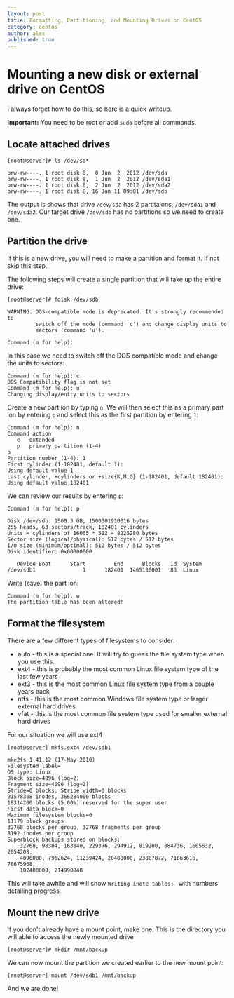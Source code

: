 ```yaml
---
layout: post
title: Formatting, Partitioning, and Mounting Drives on CentOS
category: centos
author: alex
published: true
---
```


# Mounting a new disk or external drive on CentOS

I always forget how to do this, so here is a quick writeup.

**Important:** You need to be root or add `sudo` before all commands.

## Locate attached drives

```
[root@server]# ls /dev/sd*

brw-rw----. 1 root disk 8,  0 Jun  2  2012 /dev/sda
brw-rw----. 1 root disk 8,  1 Jun  2  2012 /dev/sda1
brw-rw----. 1 root disk 8,  2 Jun  2  2012 /dev/sda2
brw-rw----. 1 root disk 8, 16 Jan 11 09:01 /dev/sdb
```
The output is shows that drive `/dev/sda` has 2 partitaions, `/dev/sda1` and `/dev/sda2`. Our target drive `/dev/sdb` has no partitions so we need to create one.

## Partition the drive

If this is a new drive, you will need to make a partition and format it. If not skip this step.

The following steps will create a single partition that will take up the entire drive:

```
[root@server]# fdisk /dev/sdb

WARNING: DOS-compatible mode is deprecated. It's strongly recommended to
         switch off the mode (command 'c') and change display units to
         sectors (command 'u').

Command (m for help):
```
In this case we need to switch off the DOS compatible mode and change the units to sectors:

```
Command (m for help): c
DOS Compatibility flag is not set
Command (m for help): u
Changing display/entry units to sectors
```

Create a new part ion by typing `n`. We will then select this as a primary part ion by entering `p` and select this as the first partition by entering `1`:

```
Command (m for help): n
Command action
   e   extended
   p   primary partition (1-4)
p
Partition number (1-4): 1
First cylinder (1-182401, default 1):
Using default value 1
Last cylinder, +cylinders or +size{K,M,G} (1-182401, default 182401):
Using default value 182401
```
We can review our results by entering `p`:

```
Command (m for help): p

Disk /dev/sdb: 1500.3 GB, 1500301910016 bytes
255 heads, 63 sectors/track, 182401 cylinders
Units = cylinders of 16065 * 512 = 8225280 bytes
Sector size (logical/physical): 512 bytes / 512 bytes
I/O size (minimum/optimal): 512 bytes / 512 bytes
Disk identifier: 0x00000000

   Device Boot      Start         End      Blocks   Id  System
/dev/sdb1               1      182401  1465136001   83  Linux
```
Write (save) the part ion:

```
Command (m for help): w
The partition table has been altered!
```

## Format the filesystem

There are a few different types of filesystems to consider:

* auto - this is a special one. It will try to guess the file system type when you use this.   
*  ext4 - this is probably the most common Linux file system type of the last few years  
*  ext3 - this is the most common Linux file system type from a couple years back  
*  ntfs - this is the most common Windows file system type or larger external hard drives  
*  vfat - this is the most common file system type used for smaller external hard drives  

For our situation we will use ext4

```
[root@server] mkfs.ext4 /dev/sdb1

mke2fs 1.41.12 (17-May-2010)
Filesystem label=
OS type: Linux
Block size=4096 (log=2)
Fragment size=4096 (log=2)
Stride=0 blocks, Stripe width=0 blocks
91578368 inodes, 366284000 blocks
18314200 blocks (5.00%) reserved for the super user
First data block=0
Maximum filesystem blocks=0
11179 block groups
32768 blocks per group, 32768 fragments per group
8192 inodes per group
Superblock backups stored on blocks:
	32768, 98304, 163840, 229376, 294912, 819200, 884736, 1605632, 2654208,
	4096000, 7962624, 11239424, 20480000, 23887872, 71663616, 78675968,
	102400000, 214990848
```

This will take awhile and will show `Writing inote tables: ` with numbers detailing progress.

## Mount the new drive

If you don't already have a mount point, make one. This is the directory you will able to access the newly mounted drive

```
[root@server]# mkdir /mnt/backup
```

We can now mount the partition we created earlier to the new mount point:

```
[root@server] mount /dev/sdb1 /mnt/backup
```

And we are done!